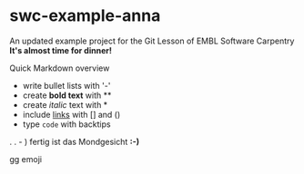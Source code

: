 # swc-example-anna
An updated example project for the Git Lesson of EMBL Software Carpentry
**It's almost time for dinner!**


Quick Markdown overview

- write bullet lists with '-'
- create **bold text** with **
- create *italic* text with *
- include [links](https://embl.de) with [] and ()
- type `code` with backtips


. . - ) fertig ist das Mondgesicht **:-)**

gg emoji
